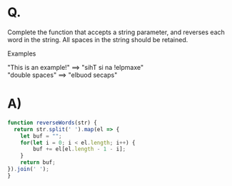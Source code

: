 # Q.
Complete the function that accepts a string parameter, and reverses each word in the string. All spaces in the string should be retained.

Examples

"This is an example!" ==> "sihT si na !elpmaxe"\
"double  spaces"      ==> "elbuod  secaps"

# A)
```js
function reverseWords(str) {
  return str.split(' ').map(el => {
    let buf = "";
    for(let i = 0; i < el.length; i++) {
        buf += el[el.length - 1 - i];
    }
    return buf;
}).join(' ');
}
```
